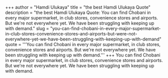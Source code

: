 +++
author = "Hamdi Ulukaya"
title = "the best Hamdi Ulukaya Quote"
description = "the best Hamdi Ulukaya Quote: You can find Chobani in every major supermarket, in club stores, convenience stores and airports. But we're not everywhere yet. We have been struggling with keeping up with demand."
slug = "you-can-find-chobani-in-every-major-supermarket-in-club-stores-convenience-stores-and-airports-but-were-not-everywhere-yet-we-have-been-struggling-with-keeping-up-with-demand"
quote = '''You can find Chobani in every major supermarket, in club stores, convenience stores and airports. But we're not everywhere yet. We have been struggling with keeping up with demand.'''
+++
You can find Chobani in every major supermarket, in club stores, convenience stores and airports. But we're not everywhere yet. We have been struggling with keeping up with demand.
